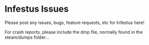 # Infestus Issues
Please post any issues, bugs, feature requests, etc for Infestus here!

For crash reports, please include the dmp file, normally found in the steam/dumps folder...
